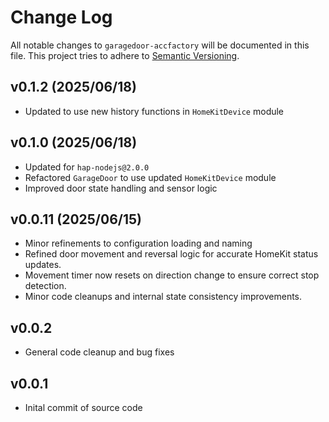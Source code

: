 # Change Log

All notable changes to `garagedoor-accfactory` will be documented in this file. This project tries to adhere to [Semantic Versioning](http://semver.org/).

## v0.1.2 (2025/06/18)

- Updated to use new history functions in `HomeKitDevice` module

## v0.1.0 (2025/06/18)

- Updated for `hap-nodejs@2.0.0`
- Refactored `GarageDoor` to use updated `HomeKitDevice` module
- Improved door state handling and sensor logic

## v0.0.11 (2025/06/15)

- Minor refinements to configuration loading and naming
- Refined door movement and reversal logic for accurate HomeKit status updates.
- Movement timer now resets on direction change to ensure correct stop detection.
- Minor code cleanups and internal state consistency improvements.

## v0.0.2

- General code cleanup and bug fixes

## v0.0.1

- Inital commit of source code
